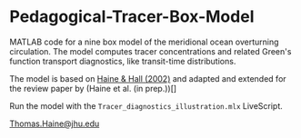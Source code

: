# Pedagogical-Tracer-Box-Model

MATLAB code for a nine box model of the meridional ocean overturning circulation. The model computes tracer concentrations and related Green's function transport diagnostics, like transit-time distributions.

The model is based on [Haine & Hall (2002)](https://journals.ametsoc.org/view/journals/phoc/32/6/1520-0485_2002_032_1932_agttwm_2.0.co_2.xml) and adapted and extended for the review paper by (Haine et al. (in prep.))[]

Run the model with the `Tracer_diagnostics_illustration.mlx` LiveScript.

Thomas.Haine@jhu.edu
